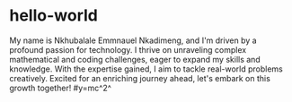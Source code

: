 # hello-world
My name is Nkhubalale Emmnauel Nkadimeng, and I'm driven by a profound passion for technology. I thrive on unraveling complex mathematical and coding challenges, eager to expand my skills and knowledge. With the expertise gained, I aim to tackle real-world problems creatively. Excited for an enriching journey ahead, let's embark on this growth together! #y=mc^2^
